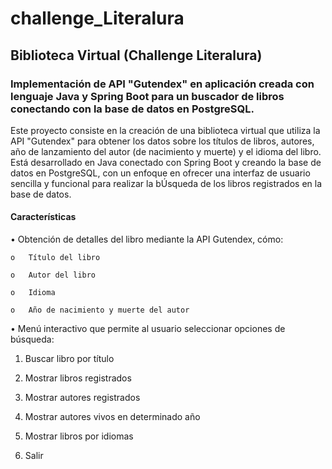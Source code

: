 # challenge_Literalura
## Biblioteca Virtual (Challenge Literalura)
### Implementación de API "Gutendex" en aplicación creada con lenguaje Java y Spring Boot para un buscador de libros conectando con la base de datos en PostgreSQL.

Este proyecto consiste en la creación de una biblioteca virtual que utiliza la API "Gutendex" para obtener los datos sobre los títulos de libros, autores, año de lanzamiento del autor (de nacimiento y muerte) y el idioma del libro.
Está desarrollado en Java conectado con Spring Boot y creando la base de datos en PostgreSQL, con un enfoque en ofrecer una interfaz de usuario sencilla y funcional para realizar la bÚsqueda de los libros registrados en la base de datos.

#### Características

•	Obtención de detalles del libro mediante la API Gutendex, cómo:

    o	Título del libro
    
    o	Autor del libro
    
    o	Idioma 
    
    o	Año de nacimiento y muerte del autor
    
•	Menú interactivo que permite al usuario seleccionar opciones de búsqueda:

  1)	Buscar libro por título
  2)	Mostrar libros registrados
  3)	Mostrar autores registrados
  4)	Mostrar autores vivos en determinado año
  5)	Mostrar libros por idiomas
  	
  0)	Salir

